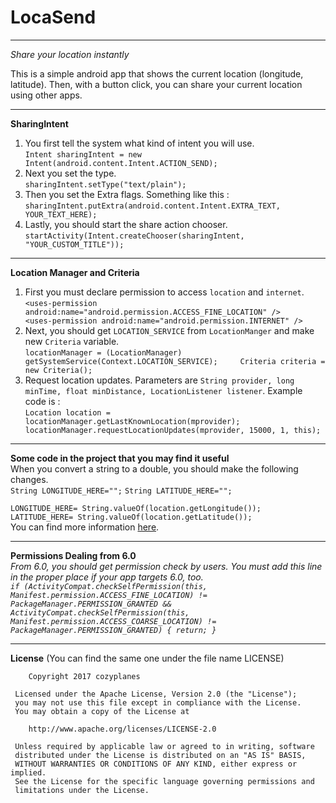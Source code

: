 LocaSend
===========
---
*Share your location instantly*

This is a simple android app that shows the current location (longitude, latitude). Then, with a button click, you can share your current location using other apps. 

---

**SharingIntent**
1. You first tell the system what kind of intent you will use.   
`Intent sharingIntent = new Intent(android.content.Intent.ACTION_SEND);`
2. Next you set the type.    
`sharingIntent.setType("text/plain");`
3. Then you set the Extra flags. Something like this :    
`sharingIntent.putExtra(android.content.Intent.EXTRA_TEXT, YOUR_TEXT_HERE);`
4. Lastly, you should start the share action chooser.    
`startActivity(Intent.createChooser(sharingIntent, "YOUR_CUSTOM_TITLE"));`

---
**Location Manager and Criteria**
1. First you must declare permission to access `location` and `internet`.   
`<uses-permission android:name="android.permission.ACCESS_FINE_LOCATION" />    
<uses-permission android:name="android.permission.INTERNET" />`
2. Next, you should get `LOCATION_SERVICE` from `LocationManger` and make new `Criteria` variable.   
`locationManager = (LocationManager) getSystemService(Context.LOCATION_SERVICE);    
Criteria criteria = new Criteria();`
3. Request location updates. Parameters are `String provider, long minTime, float minDistance, LocationListener listener`.
Example code is :   
`Location location = locationManager.getLastKnownLocation(mprovider);    
locationManager.requestLocationUpdates(mprovider, 15000, 1, this);`

---
**Some code in the project that you may find it useful**  
When you convert a string to a double, you should make the following changes.   
`String LONGITUDE_HERE="";`
`String LATITUDE_HERE="";`      

`LONGITUDE_HERE= String.valueOf(location.getLongitude());`
`LATITUDE_HERE= String.valueOf(location.getLatitude());`  
You can find more information [here](http://stackoverflow.com/questions/43674075/set-text-retreived-by-location-manager-inside-sharingintent-extra/).

---
**Permissions Dealing from 6.0**  
*From 6.0, you should get permission check by users. You must add this line in the proper place if your app targets 6.0, too.*  
*`if (ActivityCompat.checkSelfPermission(this, Manifest.permission.ACCESS_FINE_LOCATION) != PackageManager.PERMISSION_GRANTED && ActivityCompat.checkSelfPermission(this, Manifest.permission.ACCESS_COARSE_LOCATION) != PackageManager.PERMISSION_GRANTED) { return; }`*

---
**License** (You can find the same one under the file name LICENSE)
        
        Copyright 2017 cozyplanes

     Licensed under the Apache License, Version 2.0 (the "License");
     you may not use this file except in compliance with the License.
     You may obtain a copy of the License at

        http://www.apache.org/licenses/LICENSE-2.0

     Unless required by applicable law or agreed to in writing, software
     distributed under the License is distributed on an "AS IS" BASIS,
     WITHOUT WARRANTIES OR CONDITIONS OF ANY KIND, either express or implied.
     See the License for the specific language governing permissions and
     limitations under the License.


